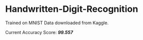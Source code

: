# Handwritten-Digit-Recognition

Trained on MNIST Data downloaded from Kaggle.

Current Accuracy Score: ***99.557***
